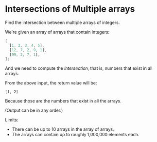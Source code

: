 # Intersections of Multiple arrays

Find the intersection between multiple arrays of integers.

We're given an array of arrays that contain integers:

```javascript
[
  [1, 2, 3, 4, 5],
  [12, 7, 2, 9, 1],
  [99, 2, 7, 1],
];
```

And we need to compute the _intersection_, that is, numbers that exist
in all arrays.

From the above input, the return value will be:

```
[1, 2]
```

Because those are the numbers that exist in all the arrays.

(Output can be in any order.)

Limits:

- There can be up to 10 arrays in the array of arrays.
- The arrays can contain up to roughly 1,000,000 elements each.
